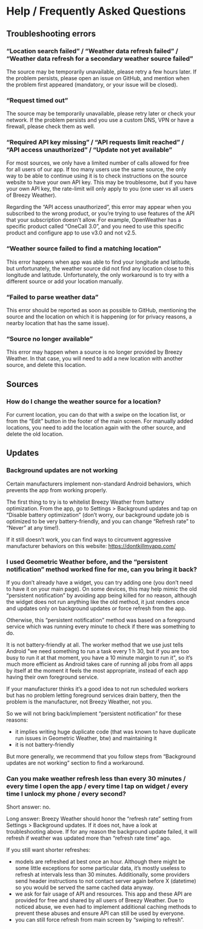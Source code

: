 # Help / Frequently Asked Questions

## Troubleshooting errors

### “Location search failed” / “Weather data refresh failed” / “Weather data refresh for a secondary weather source failed”

The source may be temporarily unavailable, please retry a few hours later. If the problem persists, please open an issue on GitHub, and mention when the problem first appeared (mandatory, or your issue will be closed).


### “Request timed out”

The source may be temporarily unavailable, please retry later or check your network. If the problem persists and you use a custom DNS, VPN or have a firewall, please check them as well.


### “Required API key missing” / “API requests limit reached” / “API access unauthorized” / “Update not yet available”

For most sources, we only have a limited number of calls allowed for free for all users of our app. If too many users use the same source, the only way to be able to continue using it is to check instructions on the source website to have your own API key. This may be troublesome, but if you have your own API key, the rate-limit will only apply to you (one user vs all users of Breezy Weather).

Regarding the “API access unauthorized”, this error may appear when you subscribed to the wrong product, or you’re trying to use features of the API that your subscription doesn’t allow. For example, OpenWeather has a specific product called “OneCall 3.0”, and you need to use this specific product and configure app to use v3.0 and not v2.5.


### “Weather source failed to find a matching location”

This error happens when app was able to find your longitude and latitude, but unfortunately, the weather source did not find any location close to this longitude and latitude. Unfortunately, the only workaround is to try with a different source or add your location manually.


### “Failed to parse weather data”

This error should be reported as soon as possible to GitHub, mentioning the source and the location on which it is happening (or for privacy reasons, a nearby location that has the same issue).


### “Source no longer available”

This error may happen when a source is no longer provided by Breezy Weather. In that case, you will need to add a new location with another source, and delete this location.


## Sources

### How do I change the weather source for a location?

For current location, you can do that with a swipe on the location list, or from the “Edit” button in the footer of the main screen. For manually added locations, you need to add the location again with the other source, and delete the old location.


## Updates

### Background updates are not working

Certain manufacturers implement non-standard Android behaviors, which prevents the app from working properly.

The first thing to try is to whitelist Breezy Weather from battery optimization. From the app, go to Settings > Background updates and tap on “Disable battery optimization” (don’t worry, our background update job is optimized to be very battery-friendly, and you can change “Refresh rate” to “Never” at any time!).

If it still doesn’t work, you can find ways to circumvent aggressive manufacturer behaviors on this website: https://dontkillmyapp.com/


### I used Geometric Weather before, and the “persistent notification” method worked fine for me, can you bring it back?

If you don’t already have a widget, you can try adding one (you don’t need to have it on your main page). On some devices, this may help mimic the old “persistent notification” by avoiding app being killed for no reason, although the widget does not run anything like the old method, it just renders once and updates only on background updates or force refresh from the app.

Otherwise, this “persistent notification” method was based on a foreground service which was running every minute to check if there was something to do.

It is not battery-friendly at all. The worker method that we use just tells Android "we need something to run a task every 1 h 30, but if you are too busy to run it at that moment, you have a 10 minute margin to run it", so it’s much more efficient as Android takes care of running all jobs from all apps by itself at the moment it feels the most appropriate, instead of each app having their own foreground service.

If your manufacturer thinks it’s a good idea to not run scheduled workers but has no problem letting foreground services drain battery, then the problem is the manufacturer, not Breezy Weather, not you.

So we will not bring back/implement “persistent notification” for these reasons:
- it implies writing huge duplicate code (that was known to have duplicate run issues in Geometric Weather, btw) and maintaining it
- it is not battery-friendly

But more generally, we recommend that you follow steps from “Background updates are not working” section to find a workaround.


### Can you make weather refresh less than every 30 minutes / every time I open the app / every time I tap on widget / every time I unlock my phone / every second?

Short answer: no.

Long answer:
Breezy Weather should honor the “refresh rate” setting from Settings > Background updates. If it does not, have a look at troubleshooting above.
If for any reason the background update failed, it will refresh if weather was updated more than “refresh rate time” ago.

If you still want shorter refreshes:
- models are refreshed at best once an hour. Although there might be some little exceptions for some particular data, it’s mostly useless to refresh at intervals less than 30 minutes. Additionally, some providers send header instructions to not contact server again before X (datetime) so you would be served the same cached data anyway.
- we ask for fair usage of API and resources. This app and these API are provided for free and shared by all users of Breezy Weather. Due to noticed abuse, we even had to implement additional caching methods to prevent these abuses and ensure API can still be used by everyone.
- you can still force refresh from main screen by “swiping to refresh”.

